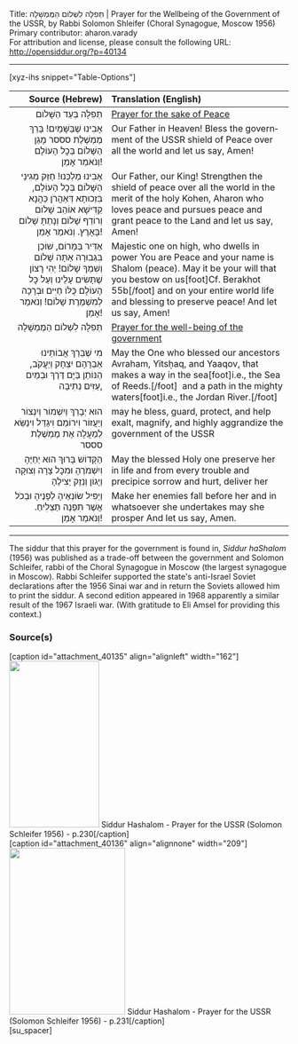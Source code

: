 <html>
<head></head>
<body>
Title: תְּפִלָּה לִשְׁלוֹם הַמֶּמְשָׁלָה | Prayer for the Wellbeing of the Government of the USSR, by Rabbi Solomon Shleifer (Choral Synagogue, Moscow 1956)<br />
Primary contributor: aharon.varady<br />
For attribution and license, please consult the following URL: <a href="http://opensiddur.org/?p=40134">http://opensiddur.org/?p=40134</a>
<p />
<hr />

[xyz-ihs snippet="Table-Options"]<table style="margin-left: auto;margin-right: auto;" class="draggable">
<thead><tr><th id="x" style="text-align: right;">Source (Hebrew)</th><th style="text-align: left;">Translation (English)</th></tr></thead>
<tbody>
<tr><td style="vertical-align:top;">
<div class="liturgy" lang="he" style="text-align: right;">
תְּפִלָּה בְּעַד הַשָּׁלוֹם
</div></td>

<td style="vertical-align:top;">
<div class="english" lang="en" style="text-align: left;">
<u>Prayer for the sake of Peace</u>
</div></td></tr>


<tr><td style="vertical-align:top;">
<div class="liturgy" lang="he" style="text-align: right;">
אָבִינוּ שֶׁבַּשָּׁמַיִם! 
בָּרֵךְ מֶמְשֶׁלֶת סססר
מָגֵן הַשָּׁלוֹם בְּכׇל הָעוֹלָם 
וְנֹאמַר אָמֵן!
</div></td>

<td style="vertical-align:top;">
<div class="english" lang="en" style="text-align: left;">
Our Father in Heaven!
Bless the government of the USSR
shield of Peace over all the world
and let us say, Amen!
</div></td></tr>


<tr><td style="vertical-align:top;">
<div class="liturgy" lang="he" style="text-align: right;">
אָבִינוּ מַלְכֵּנוּ! 
חַזֵּק מְגִינֵי הַשָּׁלוֹם בְּכׇל הָעוֹלָם, 
בִּזְכוּתָא דְּאַהֲרֹן כַּהֲנָא קַדִּישָׁא 
אוֹהֵב שָׁלוֹם וְרוֹדֵף שָׁלוֹם 
וְנָתַתָּ שָׁלוֹם בָּאָרֶץ. 
וְנֹאמַר אָמֵן! 
</div></td>

<td style="vertical-align:top;">
<div class="english" lang="en" style="text-align: left;">
Our Father, our King!
Strengthen the shield of peace over all the world
in the merit of the holy Kohen, Aharon
who loves peace and pursues peace
and grant peace to the Land
and let us say, Amen!
</div></td></tr>


<tr><td style="vertical-align:top;">
<div class="liturgy" lang="he" style="text-align: right;">
אַדִּיר בַּמָּרוֹם, שׁוֹכֵן בִּגְבוּרָה 
אַתָּה שָׁלוֹם וְשִׁמְךָ שָׁלוֹם!
יְהִי רָצוֹן שֶׁתָּשִׂים עָלֵינוּ 
וְעַל כׇּל הָעוֹלָם כֻּלּוֹ 
חַיִּים וּבְרָכָה לְמִשְׁמֶרֶת שָׁלוֹם!
וְנֹאמַר אָמֵן!
</div></td>

<td style="vertical-align:top;">
<div class="english" lang="en" style="text-align: left;">
Majestic one on high, who dwells in power
You are Peace and your name is Shalom (peace).
May it be your will that you bestow on us[foot]Cf. Berakhot 55b[/foot]
and on your entire world
life and blessing to preserve peace!
And let us say, Amen!
</div></td></tr>


<tr><td style="vertical-align:top;">
<div class="liturgy" lang="he" style="text-align: right;">
תְּפִלָּה לִשְׁלוֹם הַמֶּמְשָׁלָה
</div></td>

<td style="vertical-align:top;">
<div class="english" lang="en" style="text-align: left;">
<u>Prayer for the well-being of the government</u> 
</div></td></tr>


<tr><td style="vertical-align:top;">
<div class="liturgy" lang="he" style="text-align: right;">
מִי שֶׁבֵּרַךְ אֲבוֹתֵינוּ 
אַבְרָהָם יִצְחָק וְיַעֲקֹב, 
הַנּוֹתֵן בַּיָּם דֶּרֶךְ 
וּבְמַיִם עַזִּים נְתִיבָה, 
</div></td>

<td style="vertical-align:top;">
<div class="english" lang="en" style="text-align: left;">
May the One who blessed our ancestors
Avraham, Yitsḥaq, and Yaaqov,
that makes a way in the sea[foot]i.e., the Sea of Reeds.[/foot]&nbsp;
and a path in the mighty waters[foot]i.e., the Jordan River.[/foot]
</div></td></tr>


<tr><td style="vertical-align:top;">
<div class="liturgy" lang="he" style="text-align: right;">
הוּא יְבָרֵךְ וְיִשְׁמוֹר וְיִנְצוֹר וְיַעֲזוֹר 
וִירוֹמֵם וִיגַדֵּל וִינַשֵּׂא לְמַעֲלָה
אֶת מֶמְשֶׁלֶת סססר
</div></td>

<td style="vertical-align:top;">
<div class="english" lang="en" style="text-align: left;">
may he bless, guard, protect, and help
exalt, magnify, and highly aggrandize
the government of the USSR
</div></td></tr>


<tr><td style="vertical-align:top;">
<div class="liturgy" lang="he" style="text-align: right;">
הַקָּדוֹשׁ בָּרוּךְ הוּא 
יְחַיֶּהָ וִיִשְׁמֹרֶהָ 
וּמִכׇּל צָרָה וְצוּקָה 
וְיָגוֹן וְנֵזֶק יַצִילֶהָ 
</div></td>

<td style="vertical-align:top;">
<div class="english" lang="en" style="text-align: left;">
May the blessed Holy one
preserve her in life
and from every trouble and precipice
sorrow and hurt, deliver her
</div></td></tr>


<tr><td style="vertical-align:top;">
<div class="liturgy" lang="he" style="text-align: right;">
וְיַפִּיל שׂוֹנְאֶיהָ לְפָנֶיהָ 
וּבְכֹל אֲשֶׁר תִּפְנֶה תַצְלִיחַ.
וְנֹאמַר אָמֵן!
</div></td>

<td style="vertical-align:top;">
<div class="english" lang="en" style="text-align: left;">
Make her enemies fall before her
and in whatsoever she undertakes may she prosper
And let us say, Amen.
</div></td></tr>
</tbody></table>

<hr />

The siddur that this prayer for the government is found in, <em>Siddur haShalom</em> (1956) was published as a trade-off between the government and Solomon Schleifer, rabbi of the Choral Synagogue in Moscow (the largest synagogue in Moscow). Rabbi Schleifer supported the state's anti-Israel Soviet declarations after the 1956 Sinai war and in return the Soviets allowed him to print the siddur. A second edition appeared in 1968 apparently a similar result of the 1967 Israeli war. (With gratitude to Eli Amsel for providing this context.)

<h3>Source(s)</h3>

<span style="float: right;">[caption id="attachment_40135" align="alignleft" width="162"]<a href="https://opensiddur.org/wp-content/uploads/2021/10/Prayer-for-the-USSR-Solomon-Schliefer-1956-p.230.png"><img src="https://opensiddur.org/wp-content/uploads/2021/10/Prayer-for-the-USSR-Solomon-Schliefer-1956-p.230-162x300.png" alt="" width="162" height="300" class="size-medium wp-image-40135" /></a> Siddur Hashalom - Prayer for the USSR (Solomon Schleifer 1956) - p.230[/caption]</span> <span style="float: left;">[caption id="attachment_40136" align="alignnone" width="209"]<a href="https://opensiddur.org/wp-content/uploads/2021/10/Prayer-for-the-USSR-Solomon-Schliefer-1956-p.231.png"><img src="https://opensiddur.org/wp-content/uploads/2021/10/Prayer-for-the-USSR-Solomon-Schliefer-1956-p.231-209x300.png" alt="" width="209" height="300" class="size-medium wp-image-40136" /></a> Siddur Hashalom - Prayer for the USSR (Solomon Schleifer 1956) - p.231[/caption]</span>[su_spacer]

&nbsp;
</body>
</html>